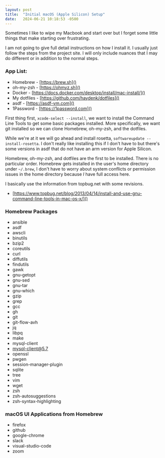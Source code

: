 ```yaml
---
layout: post
title:  "Initial macOS (Apple Silicon) Setup"
date:   2024-06-21 10:18:53 -0500
---
```


Sometimes I like to wipe my Macbook and start over but I forget some little things that make
starting over frustrating.

I am not going to give full detail instructions on how I install it. I usually just follow the steps
from the project site. I will only include nuances that I may do different or in addition to the normal steps.

<!--more-->

### App List:
* Homebrew - [https://brew.sh]()
* oh-my-zsh - [https://ohmyz.sh]()
* Docker - [https://docs.docker.com/desktop/install/mac-install/]()
* My dotfiles - [https://github.com/haydenk/dotfiles]()
* asdf - [https://asdf-vm.com]()
* 1Password - [https://1password.com]()

First thing first, `xcode-select --install`, we want to install the Command Line Tools to get some basic packages installed. More specifically,
we want git installed so we can clone Homebrew, oh-my-zsh, and the dotfiles.

While we're at it we will go ahead and install rosetta, `softwareupdate --install-rosetta`. I don't really like installing this if I don't have to but
there's some versions in asdf that do not have an arm version for Apple Silicon.

Homebrew, oh-my-zsh, and dotfiles are the first to be installed. There is no particular order. Homebrew gets installed in the user's home directory under
`~/.brew`, I don't have to worry about system conflicts or permission issues in the home directory because *I* have full access here.

I basically use the information from topbug.net with some revisions.

* [https://www.topbug.net/blog/2013/04/14/install-and-use-gnu-command-line-tools-in-mac-os-x/]()

### Homebrew Packages
* ansible
* asdf
* awscli
* binutils
* bzip2
* coreutils
* curl
* diffutils
* findutils
* gawk
* gnu-getopt
* gnu-sed
* gnu-tar
* gnu-which
* gzip
* grep
* gcc
* gh
* git
* git-flow-avh
* jq
* libpq
* make
* mysql-client
* mysql-client@5.7
* openssl
* pwgen
* session-manager-plugin
* sqlite
* tree
* vim
* wget
* zsh
* zsh-autosuggestions
* zsh-syntax-highlighting

### macOS UI Applications from Homebrew
* firefox
* github
* google-chrome
* slack
* visual-studio-code
* zoom